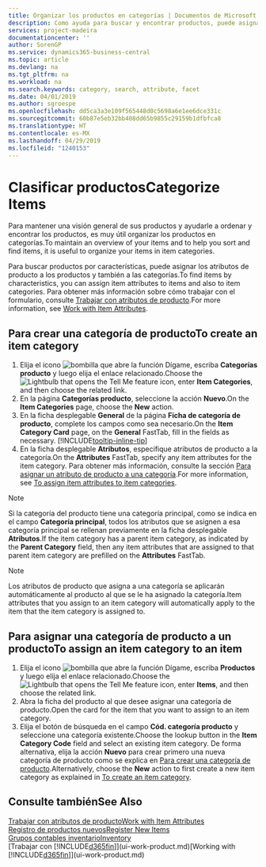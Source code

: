 ```yaml
---
title: Organizar los productos en categorías | Documentos de Microsoft
description: Como ayuda para buscar y encontrar productos, puede asignar atributos de producto y organizar los productos en categorías.
services: project-madeira
documentationcenter: ''
author: SorenGP
ms.service: dynamics365-business-central
ms.topic: article
ms.devlang: na
ms.tgt_pltfrm: na
ms.workload: na
ms.search.keywords: category, search, attribute, facet
ms.date: 04/01/2019
ms.author: sgroespe
ms.openlocfilehash: dd5ca3a3e109f565448d0c5698a6e1ee6dce331c
ms.sourcegitcommit: 60b87e5eb32bb408dd65b9855c29159b1dfbfca8
ms.translationtype: HT
ms.contentlocale: es-MX
ms.lasthandoff: 04/29/2019
ms.locfileid: "1240153"
---
```

# <a name="categorize-items"></a><span data-ttu-id="8034b-103">Clasificar productos</span><span class="sxs-lookup"><span data-stu-id="8034b-103">Categorize Items</span></span>
<span data-ttu-id="8034b-104">Para mantener una visión general de sus productos y ayudarle a ordenar y encontrar los productos, es muy útil organizar los productos en categorías.</span><span class="sxs-lookup"><span data-stu-id="8034b-104">To maintain an overview of your items and to help you sort and find items, it is useful to organize your items in item categories.</span></span>

<span data-ttu-id="8034b-105">Para buscar productos por características, puede asignar los atributos de producto a los productos y también a las categorías.</span><span class="sxs-lookup"><span data-stu-id="8034b-105">To find items by characteristics, you can assign item attributes to items and also to item categories.</span></span> <span data-ttu-id="8034b-106">Para obtener más información sobre cómo trabajar con el formulario, consulte [Trabajar con atributos de producto](inventory-how-work-item-attributes.md).</span><span class="sxs-lookup"><span data-stu-id="8034b-106">For more information, see [Work with Item Attributes](inventory-how-work-item-attributes.md).</span></span>

## <a name="to-create-an-item-category"></a><span data-ttu-id="8034b-107">Para crear una categoría de producto</span><span class="sxs-lookup"><span data-stu-id="8034b-107">To create an item category</span></span>
1. <span data-ttu-id="8034b-108">Elija el icono ![bombilla que abre la función Dígame](media/ui-search/search_small.png "Dígame que desea hacer"), escriba **Categorías producto** y luego elija el enlace relacionado.</span><span class="sxs-lookup"><span data-stu-id="8034b-108">Choose the ![Lightbulb that opens the Tell Me feature](media/ui-search/search_small.png "Tell me what you want to do") icon, enter **Item Categories**, and then choose the related link.</span></span>
2. <span data-ttu-id="8034b-109">En la página **Categorías producto**, seleccione la acción **Nuevo**.</span><span class="sxs-lookup"><span data-stu-id="8034b-109">On the **Item Categories** page, choose the **New** action.</span></span>
3. <span data-ttu-id="8034b-110">En la ficha desplegable **General** de la página **Ficha de categoría de producto**, complete los campos como sea necesario.</span><span class="sxs-lookup"><span data-stu-id="8034b-110">On the **Item Category Card** page, on the **General** FastTab, fill in the fields as necessary.</span></span> [!INCLUDE[tooltip-inline-tip](includes/tooltip-inline-tip_md.md)]
4. <span data-ttu-id="8034b-111">En la ficha desplegable **Atributos**, especifique atributos de producto a la categoría.</span><span class="sxs-lookup"><span data-stu-id="8034b-111">On the **Attributes** FastTab, specify any item attributes for the item category.</span></span> <span data-ttu-id="8034b-112">Para obtener más información, consulte la sección [Para asignar un atributo de producto a una categoría](inventory-how-work-item-attributes.md#to-assign-item-attributes-to-item-categories).</span><span class="sxs-lookup"><span data-stu-id="8034b-112">For more information, see [To assign item attributes to item categories](inventory-how-work-item-attributes.md#to-assign-item-attributes-to-item-categories).</span></span>

> [!NOTE]  
>   <span data-ttu-id="8034b-113">Si la categoría del producto tiene una categoría principal, como se indica en el campo **Categoría principal**, todos los atributos que se asignen a esa categoría principal se rellenan previamente en la ficha desplegable **Atributos**.</span><span class="sxs-lookup"><span data-stu-id="8034b-113">If the item category has a parent item category, as indicated by the **Parent Category** field, then any item attributes that are assigned to that parent item category are prefilled on the **Attributes** FastTab.</span></span>

> [!NOTE]  
>   <span data-ttu-id="8034b-114">Los atributos de producto que asigna a una categoría se aplicarán automáticamente al producto al que se le ha asignado la categoría.</span><span class="sxs-lookup"><span data-stu-id="8034b-114">Item attributes that you assign to an item category will automatically apply to the item that the item category is assigned to.</span></span>

## <a name="to-assign-an-item-category-to-an-item"></a><span data-ttu-id="8034b-115">Para asignar una categoría de producto a un producto</span><span class="sxs-lookup"><span data-stu-id="8034b-115">To assign an item category to an item</span></span>
1. <span data-ttu-id="8034b-116">Elija el icono ![bombilla que abre la función Dígame](media/ui-search/search_small.png "Dígame que desea hacer"), escriba **Productos** y luego elija el enlace relacionado.</span><span class="sxs-lookup"><span data-stu-id="8034b-116">Choose the ![Lightbulb that opens the Tell Me feature](media/ui-search/search_small.png "Tell me what you want to do") icon, enter **Items**, and then choose the related link.</span></span>
2. <span data-ttu-id="8034b-117">Abra la ficha del producto al que desee asignar una categoría de producto.</span><span class="sxs-lookup"><span data-stu-id="8034b-117">Open the card for the item that you want to assign to an item category.</span></span>
3. <span data-ttu-id="8034b-118">Elija el botón de búsqueda en el campo **Cód. categoría producto** y seleccione una categoría existente.</span><span class="sxs-lookup"><span data-stu-id="8034b-118">Choose the lookup button in the **Item Category Code** field and select an existing item category.</span></span> <span data-ttu-id="8034b-119">De forma alternativa, elija la acción **Nuevo** para crear primero una nueva categoría de producto como se explica en [Para crear una categoría de producto](inventory-how-categorize-items.md#to-create-an-item-category).</span><span class="sxs-lookup"><span data-stu-id="8034b-119">Alternatively, choose the **New** action to first create a new item category as explained in [To create an item category](inventory-how-categorize-items.md#to-create-an-item-category).</span></span>

## <a name="see-also"></a><span data-ttu-id="8034b-120">Consulte también</span><span class="sxs-lookup"><span data-stu-id="8034b-120">See Also</span></span>
[<span data-ttu-id="8034b-121">Trabajar con atributos de producto</span><span class="sxs-lookup"><span data-stu-id="8034b-121">Work with Item Attributes</span></span>](inventory-how-work-item-attributes.md)  
[<span data-ttu-id="8034b-122">Registro de productos nuevos</span><span class="sxs-lookup"><span data-stu-id="8034b-122">Register New Items</span></span>](inventory-how-register-new-items.md)  
[<span data-ttu-id="8034b-123">Grupos contables inventario</span><span class="sxs-lookup"><span data-stu-id="8034b-123">Inventory</span></span>](inventory-manage-inventory.md)  
<span data-ttu-id="8034b-124">[Trabajar con [!INCLUDE[d365fin](includes/d365fin_md.md)]](ui-work-product.md)</span><span class="sxs-lookup"><span data-stu-id="8034b-124">[Working with [!INCLUDE[d365fin](includes/d365fin_md.md)]](ui-work-product.md)</span></span>
